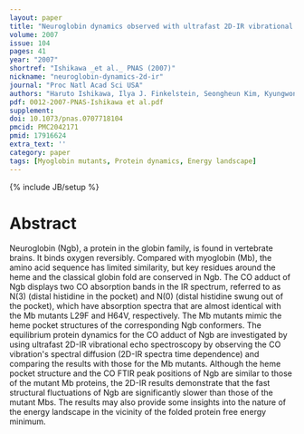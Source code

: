 ```yaml
---
layout: paper
title: "Neuroglobin dynamics observed with ultrafast 2D-IR vibrational echo spectroscopy."
volume: 2007
issue: 104
pages: 41
year: "2007"
shortref: "Ishikawa _et al._ PNAS (2007)"
nickname: "neuroglobin-dynamics-2d-ir"
journal: "Proc Natl Acad Sci USA"
authors: "Haruto Ishikawa, Ilya J. Finkelstein, Seongheun Kim, Kyungwon Kwak, Jean K. Chung, Keisuke Wakasugi, Aaron M. Massari, and Michael D. Fayer"
pdf: 0012-2007-PNAS-Ishikawa et al.pdf
supplement: 
doi: 10.1073/pnas.0707718104
pmcid: PMC2042171
pmid: 17916624
extra_text: ''
category: paper
tags: [Myoglobin mutants, Protein dynamics, Energy landscape]
---
```

{% include JB/setup %}

# Abstract

Neuroglobin (Ngb), a protein in the globin family, is found in vertebrate brains. It binds oxygen reversibly. Compared with myoglobin (Mb), the amino acid sequence has limited similarity, but key residues around the heme and the classical globin fold are conserved in Ngb. The CO adduct of Ngb displays two CO absorption bands in the IR spectrum, referred to as N(3) (distal histidine in the pocket) and N(0) (distal histidine swung out of the pocket), which have absorption spectra that are almost identical with the Mb mutants L29F and H64V, respectively. The Mb mutants mimic the heme pocket structures of the corresponding Ngb conformers. The equilibrium protein dynamics for the CO adduct of Ngb are investigated by using ultrafast 2D-IR vibrational echo spectroscopy by observing the CO vibration's spectral diffusion (2D-IR spectra time dependence) and comparing the results with those for the Mb mutants. Although the heme pocket structure and the CO FTIR peak positions of Ngb are similar to those of the mutant Mb proteins, the 2D-IR results demonstrate that the fast structural fluctuations of Ngb are significantly slower than those of the mutant Mbs. The results may also provide some insights into the nature of the energy landscape in the vicinity of the folded protein free energy minimum.
